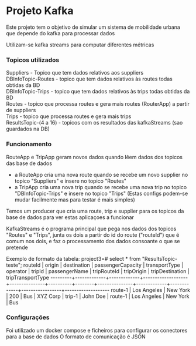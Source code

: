# Projeto Kafka

Este projeto tem o objetivo de simular um sistema de mobilidade urbana que depende do kafka para processar dados

Utilizam-se kafka streams para computar diferentes métricas

### Topicos utilizados

Suppliers - Topico que tem dados relativos aos suppliers  
DBInfoTopic-Routes - topico que tem dados relativos às routes todas obtidas da BD  
DBInfoTopic-Trips - topico que tem dados relativos às trips todas obtidas da BD  
Routes - topico que processa routes e gera mais routes (RouterApp) a partir de suppliers  
Trips -  topico que processa routes e gera mais trips  
ResultsTopic-(4 a 16) - topicos com os resultados das kafkaStreams (sao guardados na DB)  

### Funcionamento

RouteApp e TripApp geram novos dados quando lêem dados dos topicos das base de dados
- a RouteApp cria uma nova route quando se recebe um novo supplier no topico "Suppliers" e insere no topico "Routes"
- a TripApp cria uma nova trip quando se recebe uma nova trip no topico "DBInfoTopic-Trips" e insere no topico "Trips"
(Estas configs podem-se mudar facilmente mas para testar é mais simples)

Temos um producer que cria uma route, trip e supplier para os topicos da base de dados para ver estas aplicaçoes a funcionar


KafkaStreams é o programa principal que pega nos dados dos topicos "Routes" e "Trips", junta os dois a partir do id do route ("routeId") que é comum nos dois, e faz o processamento dos dados consoante o que se pretende

Exemplo de formato da tabela:
project3=# select * from "ResultsTopic-teste";
 routeId |   origin    | destination | passengerCapacity | transportType | operator | tripId | passengerName | tripRouteId | tripOrigin  | tripDestination | tripTransportType 
---------+-------------+-------------+-------------------+---------------+----------+--------+---------------+-------------+-------------+-----------------+-------------------
 route-1 | Los Angeles | New York    |               200 | Bus           | XYZ Corp | trip-1 | John Doe      | route-1     | Los Angeles | New York        | Bus


### Configurações

Foi utilizado um docker compose e ficheiros para configurar os conectores para a base de dados
O formato de comunicação é JSON

